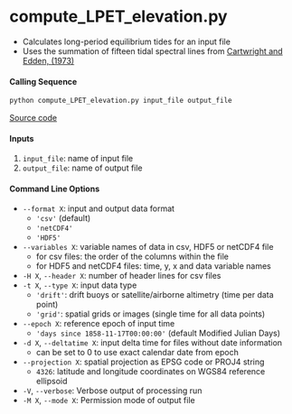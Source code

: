 compute_LPET_elevation.py
=========================

 - Calculates long-period equilibrium tides for an input file
 - Uses the summation of fifteen tidal spectral lines from [Cartwright and Edden, (1973)](https://doi.org/10.1111/j.1365-246X.1973.tb03420.x)

#### Calling Sequence
```bash
python compute_LPET_elevation.py input_file output_file
```
[Source code](https://github.com/tsutterley/pyTMD/blob/main/compute_LPET_elevation.py)

#### Inputs
 1. `input_file`: name of input file
 2. `output_file`: name of output file

#### Command Line Options
- `--format X`: input and output data format
    * `'csv'` (default)
    * `'netCDF4'`
    * `'HDF5'`
- `--variables X`: variable names of data in csv, HDF5 or netCDF4 file
    * for csv files: the order of the columns within the file
    * for HDF5 and netCDF4 files: time, y, x and data variable names
- `-H X`, `--header X`: number of header lines for csv files
- `-t X`, `--type X`: input data type
    * `'drift'`: drift buoys or satellite/airborne altimetry (time per data point)
    * `'grid'`: spatial grids or images (single time for all data points)
- `--epoch X`: reference epoch of input time
    * `'days since 1858-11-17T00:00:00'` (default Modified Julian Days)
- `-d X`, `--deltatime X`: input delta time for files without date information
    * can be set to 0 to use exact calendar date from epoch
- `--projection X`: spatial projection as EPSG code or PROJ4 string
    * `4326`: latitude and longitude coordinates on WGS84 reference ellipsoid
- `-V`, `--verbose`: Verbose output of processing run
 - `-M X`, `--mode X`: Permission mode of output file
